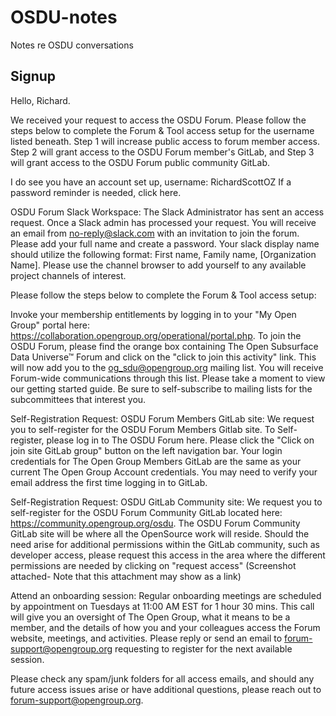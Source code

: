# OSDU-notes
Notes re OSDU conversations

## Signup

Hello, Richard.

We received your request to access the OSDU Forum. Please follow the steps below to complete the Forum & Tool access setup for the username listed beneath. Step 1 will increase public access to forum member access. Step 2 will grant access to the OSDU Forum member's GitLab, and Step 3 will grant access to the OSDU Forum public community GitLab. 

I do see you have an account set up, username: RichardScottOZ
If a password reminder is needed, click here.

OSDU Forum Slack Workspace: The Slack Administrator has sent an access request. Once a Slack admin has processed your request. You will receive an email from no-reply@slack.com with an invitation to join the forum. Please add your full name and create a password. Your slack display name should utilize the following format: First name, Family name, [Organization Name]. Please use the channel browser to add yourself to any available project channels of interest.

Please follow the steps below to complete the Forum & Tool access setup:
 
Invoke your membership entitlements by logging in to your "My Open Group" portal here: https://collaboration.opengroup.org/operational/portal.php. To join the OSDU Forum, please find the orange box containing The Open Subsurface Data Universe™ Forum and click on the "click to join this activity" link. This will now add you to the og_sdu@opengroup.org mailing list. You will receive Forum-wide communications through this list. Please take a moment to view our getting started guide. Be sure to self-subscribe to mailing lists for the subcommittees that interest you.
 
Self-Registration Request: OSDU Forum Members GitLab site: We request you to self-register for the OSDU Forum Members Gitlab site. To Self-register, please log in to The OSDU Forum here. Please click the "Click on join site GitLab group" button on the left navigation bar. Your login credentials for The Open Group Members GitLab are the same as your current The Open Group Account credentials. You may need to verify your email address the first time logging in to GitLab.
 
Self-Registration Request: OSDU GitLab Community site: We request you to self-register for the OSDU Forum Community GitLab located here: https://community.opengroup.org/osdu. The OSDU Forum Community GitLab site will be where all the OpenSource work will reside. Should the need arise for additional permissions within the GitLab community, such as developer access, please request this access in the area where the different permissions are needed by clicking on "request access" (Screenshot attached- Note that this attachment may show as a link)
 
Attend an onboarding session: Regular onboarding meetings are scheduled by appointment on Tuesdays at 11:00 AM EST for 1 hour 30 mins. This call will give you an oversight of The Open Group, what it means to be a member, and the details of how you and your colleagues access the Forum website, meetings, and activities. Please reply or send an email to forum-support@opengroup.org requesting to register for the next available session.

Please check any spam/junk folders for all access emails, and should any future access issues arise or have additional questions, please reach out to forum-support@opengroup.org.